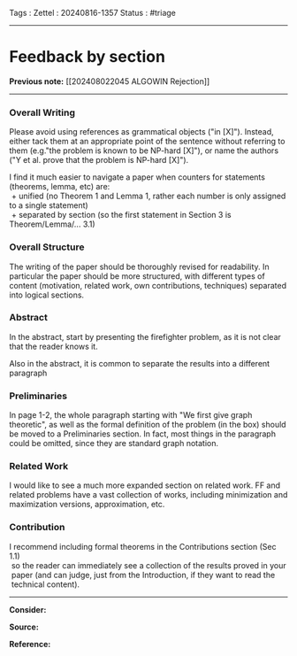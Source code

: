 Tags :
Zettel :  20240816-1357
Status : #triage 

-----

# Feedback by section

**Previous note:** [[202408022045 ALGOWIN Rejection]]

-----

### Overall Writing

Please avoid using references as grammatical objects ("in [X]"). Instead, either tack them at an appropriate point of the sentence without referring to them (e.g."the problem is known to be NP-hard [X]"), or name the authors ("Y et al. prove that the problem is NP-hard [X]").

I find it much easier to navigate a paper when counters for statements (theorems, lemma, etc) are:  
 + unified (no Theorem 1 and Lemma 1, rather each number is only assigned to a single statement)  
 + separated by section (so the first statement in Section 3 is Theorem/Lemma/... 3.1)  

### Overall Structure

The writing of the paper should be thoroughly revised for readability. In particular the paper should be more structured, with different types of content (motivation, related work, own contributions, techniques) separated into logical sections.

### Abstract

In the abstract, start by presenting the firefighter problem, as it is not clear that the reader knows it. 

Also in the abstract, it is common to separate the results into a different paragraph


### Preliminaries

In page 1-2, the whole paragraph starting with "We first give graph theoretic", as well as the formal definition of the problem (in the box) should be moved to a Preliminaries section. In fact, most things in the paragraph could be omitted, since they are standard graph notation.  

### Related Work

I would like to see a much more expanded section on related work. FF and related problems have a vast collection of works, including minimization and maximization versions, approximation, etc.  

### Contribution

 I recommend including formal theorems in the Contributions section (Sec 1.1)  
 so the reader can immediately see a collection of the results proved in your  
 paper (and can judge, just from the Introduction, if they want to read the  
 technical content).  





-----
 
**Consider:**


**Source:** 


**Reference:** 
